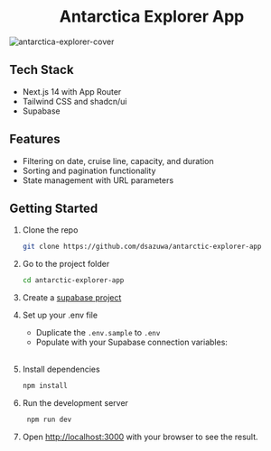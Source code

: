 <h1 align="center">Antarctica Explorer App</h1>

![antarctica-explorer-cover](https://res.cloudinary.com/dcdakh7gh/image/upload/v1718787900/antarctica-explorer/Screenshot_2024-06-14_201028_gyf9nk.webp)

## Tech Stack
- Next.js 14 with App Router
- Tailwind CSS and shadcn/ui
- Supabase

## Features
- Filtering on date, cruise line, capacity, and duration
- Sorting and pagination functionality
- State management with URL parameters

## Getting Started
1. Clone the repo
    ```bash
    git clone https://github.com/dsazuwa/antarctic-explorer-app
    ```
    
2. Go to the project folder
    ```bash
    cd antarctic-explorer-app
    ```
    
3. Create a [supabase project](https://supabase.com/dashboard)
   
4. Set up your .env file
    - Duplicate the `.env.sample` to `.env`
    - Populate with your Supabase connection variables:
      <br/><br/>
      
5. Install dependencies
    ```bash
    npm install
    ```
    
6. Run the development server
   ```bash
    npm run dev
    ```
7. Open [http://localhost:3000](http://localhost:3000) with your browser to see the result.
